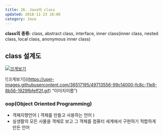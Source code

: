```yaml
---
title: 26. Java의 class
updated: 2018-11-23 18:00
category: Java
---
```


**class의 종류:** class, abstract class, interface, inner class(inner class, nested class, local class, anonymous inner class)

## class 설계도
[![크게보기](https://user-images.githubusercontent.com/36517195/49713556-99c14000-fc8c-11e8-8b56-1929fbfeff2f.gif)](https://user-images.githubusercontent.com/36517195/49713556-99c14000-fc8c-11e8-8b56-1929fbfeff2f.gif)

![크게보기]((https://user-images.githubusercontent.com/36517195/49713556-99c14000-fc8c-11e8-8b56-1929fbfeff2f.gif) “이미지이름”)

### oop(Object Oriented Programming)
- 객체지향언어 ( 객체를 만들고 사용하는 언어 )
- 실생활의 모든 사물을 객체로 보고 그 객체를 컴퓨터 세계에서 구현하기 적합하게 만든 언어

